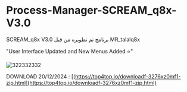 # Process-Manager-SCREAM_q8x-V3.0
SCREAM_q8x V3.0  برنامج تم تطويره من قبل MR_talalq8x 

"User Interface Updated and New Menus Added ⭐"  



![322332332](https://github.com/user-attachments/assets/088e4cdf-1df3-4ead-a46b-c70b7cfbef80)







DOWNLOAD 20/12/2024   : [(https://top4top.io/downloadf-3276xz0mf1-zip.html](https://top4top.io/downloadf-3276xz0mf1-zip.html)















